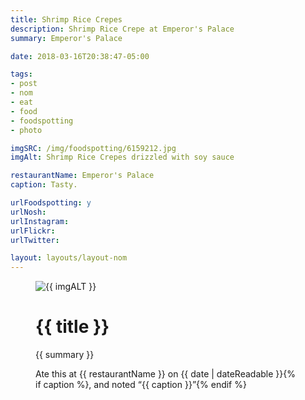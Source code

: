 ```yaml
---
title: Shrimp Rice Crepes
description: Shrimp Rice Crepe at Emperor's Palace
summary: Emperor's Palace

date: 2018-03-16T20:38:47-05:00

tags:
- post
- nom
- eat
- food
- foodspotting
- photo

imgSRC: /img/foodspotting/6159212.jpg
imgAlt: Shrimp Rice Crepes drizzled with soy sauce

restaurantName: Emperor's Palace
caption: Tasty.

urlFoodspotting: y
urlNosh:
urlInstagram:
urlFlickr:
urlTwitter:

layout: layouts/layout-nom
---
```

<figure class="nom">
	<img class="u-photo img-border" src="{{ imgSRC }}" alt="{{ imgALT }}">
	<figcaption>
		<h1 class="title p-name">{{ title }}</h1>
		<p class="summary">{{ summary }}</p>
		<p>Ate this at {{ restaurantName }} on <time class="dt-published" datetime="{{ date | dateIso }}">{{ date | dateReadable }}</time>{% if caption %}, and noted <q class="caption">{{ caption }}</q>{% endif %}
	</figcaption>
</figure>